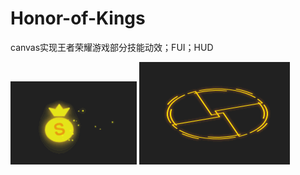 # Honor-of-Kings
canvas实现王者荣耀游戏部分技能动效；FUI；HUD

![recharge](img/recharge.gif)
![focus](img/focus.gif)
